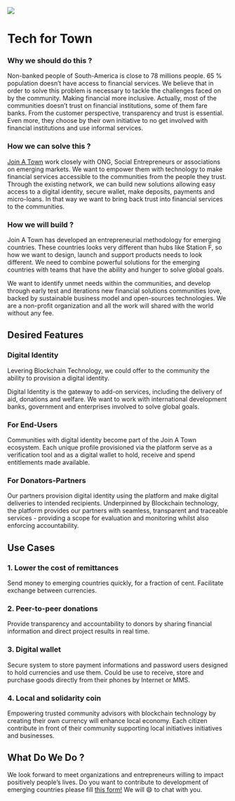 ![](https://scontent-cdg2-1.xx.fbcdn.net/v/t1.0-9/28377455_399195513858304_3539942260501272730_n.jpg?_nc_cat=0&oh=dfe39120237179f6dfa8d396984cbd0e&oe=5B9A0B1E)


# Tech for Town

### Why we should do this ?

Non-banked people of South-America is close to 78 millions people. 65 % population doesn’t have access to financial services. We believe that in order to solve this problem is necessary to tackle the challenges faced on by the community. Making financial more inclusive. Actually, most of the communities doesn’t trust on financial institutions, some of them fare banks. From the customer perspective, transparency and trust is essential. Even more, they choose by their own initiative to no get involved with financial institutions and use informal services. 

### How we can solve this ?

[Join A Town](http://joinatown.org/) work closely with ONG, Social Entrepreneurs or associations on emerging markets. We want to empower them with technology to make financial services accessible to the communities from the people they trust. Through the existing network, we can build new solutions allowing easy access to a digital identity, secure wallet, make deposits, payments and micro-loans. In that way we want to bring back trust into financial services to the communities.

### How we will build ? 

Join A Town has developed an entrepreneurial methodology for emerging countries. These countries looks very different than hubs like Station F, so how we want to design, launch and support products needs to look different. We need to combine powerful solutions for the emerging countries with teams that have the ability and hunger to solve global goals. 

We want to identify unmet needs within the communities, and develop through early test and iterations new financial solutions communities love, backed by sustainable business model and open-sources technologies. We are a non-profit organization and all the work will shared with the world without any fee.  


## Desired Features

### Digital Identity 
Levering Blockchain Technology, we could offer to the community the ability to provision a digital identity.

Digital Identity is the gateway to add-on services, including the delivery of aid, donations and welfare. We want to work with international development banks, government and enterprises involved to solve global goals.

### For End-Users
Communities with digital identity become part of the Join A Town ecosystem. Each unique profile provisioned via the platform serve as a verification tool and as a digital wallet to hold, receive and spend entitlements made available.

### For Donators-Partners
Our partners provision digital identity using the platform and make digital deliveries to intended recipients. Underpinned by Blockchain technology, the platform provides our partners with seamless, transparent and traceable services - providing a scope for evaluation and monitoring whilst also enforcing accountability. 


## Use Cases

### 1. Lower the cost of remittances
Send money to emerging countries quickly, for a fraction of cent. Facilitate exchange between currencies. 

### 2. Peer-to-peer donations
Provide transparency and accountability to donors by sharing financial information and direct project results in real time.

### 3. Digital wallet
Secure system to store payment informations and password users designed to hold currencies and use them. Could be use to receive, store and purchase goods directly from their phones by Internet or MMS. 

### 4. Local and solidarity coin
Empowering trusted community advisors with blockchain technology by creating their own currency will enhance local economy. Each citizen contribute in front of their community supporting local initiatives initiatives and businesses. 

## What Do We Do ? 
We look forward to meet organizations and entrepreneurs willing to impact positively people’s lives. Do you want to contribute to development of emerging countries please fill [this form!](https://docs.google.com/forms/d/14BksJ9rWG1mbEuNVzb34kgVR_q2a14nOsL50HbkhvLg/prefill) We will :smile: to chat with you.  





